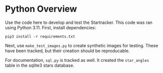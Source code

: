 
# Python Overview
Use the code here to develop and test the Startracker. This code was ran using Python 3.11.
First, install dependencies:
```
pip3 install -r requirements.txt
```

Next, use `make_test_images.py` to create synthetic images for testing. These have been tracked, but
their creation should be reproducable.

For documentation, `sql.py` is tracked as well. It created the `star_angles` table in the sqlite3 stars database.

